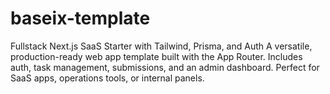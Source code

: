 # baseix-template
Fullstack Next.js SaaS Starter with Tailwind, Prisma, and Auth A versatile, production-ready web app template built with the App Router. Includes auth, task management, submissions, and an admin dashboard. Perfect for SaaS apps, operations tools, or internal panels.
